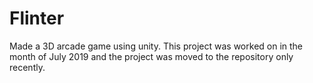 # Flinter
Made a 3D arcade game using unity.
This project was worked on in the month of July 2019 and the project was moved to the repository only recently.
